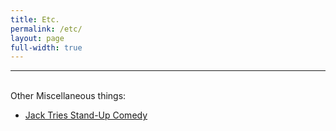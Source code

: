 ```yaml
---
title: Etc.
permalink: /etc/
layout: page
full-width: true
---
```


<hr color = "#bbb">
<br>
Other Miscellaneous things:
<ul>
<li><a href = "/standup">Jack Tries Stand-Up Comedy</a></li>
<ul>

